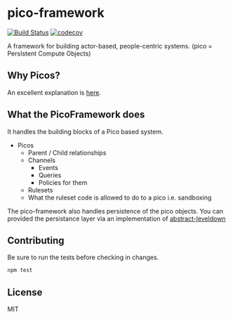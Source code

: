 # pico-framework

[![Build Status](https://travis-ci.org/Picolab/pico-framework.svg)](https://travis-ci.org/Picolab/pico-framework)
[![codecov](https://codecov.io/gh/Picolab/pico-framework/branch/master/graph/badge.svg)](https://codecov.io/gh/Picolab/pico-framework)

A framework for building actor-based, people-centric systems. (pico = PersIstent Compute Objects)

## Why Picos?

An excellent explanation is [here](http://www.windley.com/archives/2015/05/picos_persistent_compute_objects.shtml).

## What the PicoFramework does

It handles the building blocks of a Pico based system.

- Picos
  - Parent / Child relationships
  - Channels
    - Events
    - Queries
    - Policies for them
  - Rulesets
  - What the ruleset code is allowed to do to a pico i.e. sandboxing

The pico-framework also handles persistence of the pico objects. You can provided the persistance layer via an implementation of [abstract-leveldown](https://github.com/Level/abstract-leveldown)

## Contributing

Be sure to run the tests before checking in changes.

```sh
npm test
```

## License

MIT
